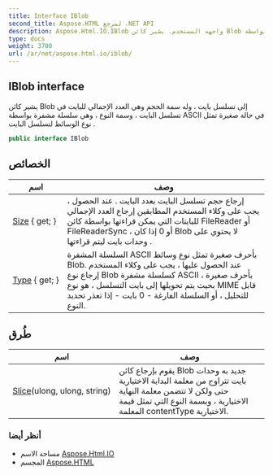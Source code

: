 ```yaml
---
title: Interface IBlob
second_title: Aspose.HTML لمرجع .NET API
description: Aspose.Html.IO.IBlob واجهه المستخدم. يشير كائن Blob إلى تسلسل بايت  وله سمة الحجم وهي العدد الإجمالي للبايت في تسلسل البايت  وسمة النوع  وهي سلسلة مشفرة بواسطة ASCII في حالة صغيرة تمثل نوع الوسائط لتسلسل البايت .
type: docs
weight: 3700
url: /ar/net/aspose.html.io/iblob/
---
```

## IBlob interface

يشير كائن Blob إلى تسلسل بايت ، وله سمة الحجم وهي العدد الإجمالي للبايت في تسلسل البايت ، وسمة النوع ، وهي سلسلة مشفرة بواسطة ASCII في حالة صغيرة تمثل نوع الوسائط لتسلسل البايت .

```csharp
public interface IBlob
```

## الخصائص

| اسم | وصف |
| --- | --- |
| [Size](../../aspose.html.io/iblob/size/) { get; } | إرجاع حجم تسلسل البايت بعدد البايت . عند الحصول ، يجب على وكلاء المستخدم المطابقين إرجاع العدد الإجمالي للبايتات التي يمكن قراءتها بواسطة كائن FileReader أو FileReaderSync ، أو 0 إذا كان Blob لا يحتوي على وحدات بايت ليتم قراءتها . |
| [Type](../../aspose.html.io/iblob/type/) { get; } | السلسلة المشفرة ASCII بأحرف صغيرة تمثل نوع وسائط Blob. عند الحصول عليها ، يجب على وكلاء المستخدم إرجاع نوع Blob كسلسلة مشفرة ASCII بأحرف صغيرة ، بحيث يتم تحويلها إلى بايت التسلسل ، هو نوع MIME قابل للتحليل ، أو السلسلة الفارغة - 0 بايت - إذا تعذر تحديد النوع. |

## طُرق

| اسم | وصف |
| --- | --- |
| [Slice](../../aspose.html.io/iblob/slice/)(ulong, ulong, string) | يقوم بإرجاع كائن Blob جديد به وحدات بايت تتراوح من معلمة البداية الاختيارية حتى ولكن لا تتضمن معلمة النهاية الاختيارية ، وبسمة النوع التي تمثل قيمة المعلمة contentType الاختيارية. |

### أنظر أيضا

* مساحة الاسم [Aspose.Html.IO](../../aspose.html.io/)
* المجسم [Aspose.HTML](../../)


